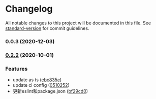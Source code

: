 # Changelog

All notable changes to this project will be documented in this file. See [standard-version](https://github.com/conventional-changelog/standard-version) for commit guidelines.

### 0.0.3 (2020-12-03)

### [0.2.2](https://github.com/JerryC8080/super-cache/compare/v0.1.3...v0.2.2) (2020-10-01)


### Features

* update as ts ([ebc835c](https://github.com/JerryC8080/super-cache/commit/ebc835c760889464cd3cf29af2f786a5be3a9d89))
* update ci config ([0510252](https://github.com/JerryC8080/super-cache/commit/0510252ffd46652f9ee24941be61c6530ead22f2))
* 更新eslint和package.json ([bf29cd0](https://github.com/JerryC8080/super-cache/commit/bf29cd0a9f145ba3a95fe28c60d0f9d8e32ad6d7))
